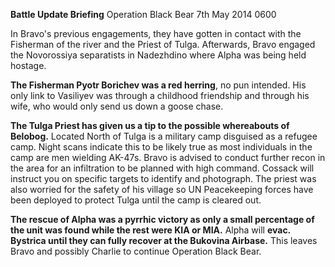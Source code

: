 __Battle Update Briefing__ Operation Black Bear
7th May 2014
0600

In Bravo's previous engagements, they have gotten in contact with the Fisherman of the river and the Priest of Tulga. Afterwards, Bravo engaged the Novorossiya separatists in Nadezhdino where Alpha was being held hostage.

 **The Fisherman Pyotr Borichev was a red herring**, no pun intended. His only link to Vasiliyev was through a childhood friendship and through his wife, who would only send us down a goose chase.

**The Tulga Priest has given us a tip to the possible whereabouts of Belobog.** Located North of Tulga is a military camp disguised as a refugee camp. Night scans indicate this to be likely true as most individuals in the camp are men wielding AK-47s. Bravo is advised to conduct further recon in the area for an infiltration to be planned with high command. Cossack will instruct you on specific targets to identify and photograph. The priest was also worried for the safety of his village so UN Peacekeeping forces have been deployed to protect Tulga until the camp is cleared out.

**The rescue of Alpha was a pyrrhic victory as only a small percentage of the unit was found while the rest were KIA or MIA.** Alpha will **evac. Bystrica until they can fully recover at the Bukovina Airbase.** This leaves Bravo and possibly Charlie to continue Operation Black Bear.